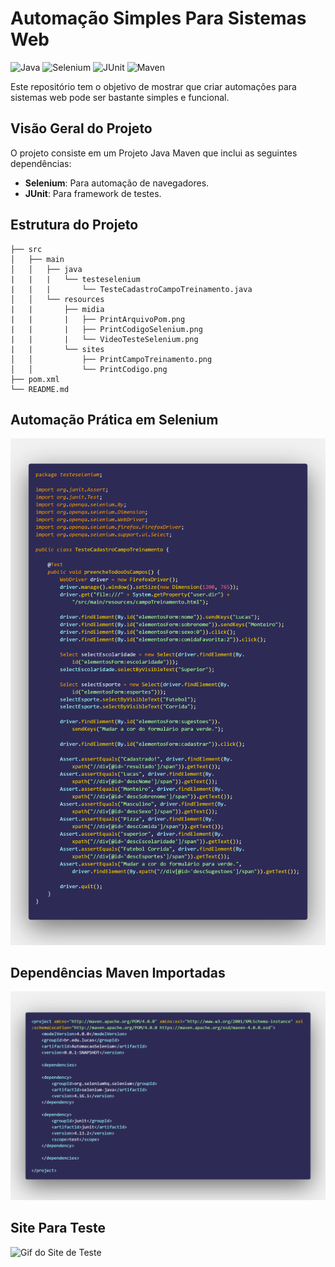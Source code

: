 # Automação Simples Para Sistemas Web

![Java](https://img.shields.io/badge/Java-ED8B00?style=for-the-badge&logo=java&logoColor=white)
![Selenium](https://img.shields.io/badge/Selenium-43B02A?style=for-the-badge&logo=selenium&logoColor=white)
![JUnit](https://img.shields.io/badge/JUnit-25A162?style=for-the-badge&logo=junit5&logoColor=white)
![Maven](https://img.shields.io/badge/Maven-C71A36?style=for-the-badge&logo=apache-maven&logoColor=white)

Este repositório tem o objetivo de mostrar que criar automações para sistemas web pode ser bastante simples e funcional.

## Visão Geral do Projeto

O projeto consiste em um Projeto Java Maven que inclui as seguintes dependências:

- **Selenium**: Para automação de navegadores.
- **JUnit**: Para framework de testes.

## Estrutura do Projeto

```plaintext
├── src
│   ├── main
│   │   ├── java
|   |   |   └── testeselenium
|   |   |       └── TesteCadastroCampoTreinamento.java
│   │   └── resources
|   |       ├── midia
|   |       |   ├── PrintArquivoPom.png
|   |       |   ├── PrintCodigoSelenium.png
|   |       |   └── VideoTesteSelenium.png
|   |       └── sites
│   │           ├── PrintCampoTreinamento.png
│   │           └── PrintCodigo.png
├── pom.xml
└── README.md
```

## Automação Prática em Selenium

![Imagem da Automação em Selenium](src/main/resources/midia/PrintCodigoSelenium.png)

## Dependências Maven Importadas

![Imagem das Dependências Importadas](src/main/resources/midia/PrintArquivoPom.png)

## Site Para Teste

![Gif do Site de Teste](src/main/resources/midia/VideoTesteSeleniumGif.gif)